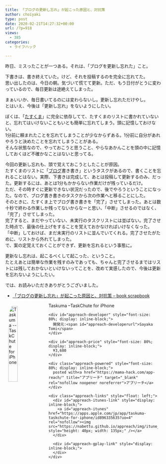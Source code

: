 ```yaml
---
title: 「ブログの更新し忘れ」が起こった原因と、対抗策
author: choiyaki
type: post
date: 2020-02-21T14:27:32+00:00
url: /?p=918
views:
  - 385
categories:
  - ライフハック

---
```

昨日、ミスったことが一つある。それは、「ブログを更新し忘れた」こと。

下書きは、書き終えていた。けど、それを投稿するのを完全に忘れてた。  
思い出したのは、今日の朝。気づいて慌てて更新。ただ、もう日付がとうに変わっているので、毎日更新は途絶えてしまった。

まぁいいか、毎日書いてるのには変わらないし。更新し忘れただけやし。  
とはいえ、今後は「更新し忘れ」をないようにしたい。

ぼくは、「[たすくま][1]」に完全に依存してて、たすくまのリストに書かれていないと、忘れてはいけないこともいとも簡単に忘れてしまう。頭に記憶しておけない。  
1分前に頼まれたことを忘れてしまうことが少なからずある。1分前に自分があれやろうと決めたことを忘れてしまうことがある。  
そんな状態なので、やっておこうと思うこと、やらなあかんことを頭の中に記憶しておくほど不確かなことはないと思ってる。

今回の更新し忘れも、頭で覚えておこうとしたことが原因。  
たすくまのリストに「[ブログ][2]書き書き」というタスクがあるので、書くことを忘れることはない。実際、下書きは完成して、あとは投稿して更新するのみ、だった。更新するには、あとは1分もかからない作業だけが残っているだけ。  
ただ、その時すぐに更新できない状況だったので、後でやろうということになった。なので、ブログ書き書きのタスクから次の作業へと移ることにした。  
そのときに、たすくま上でブログ書き書きを「完了」させてしまった。あとは数十秒で終わる作業しか残ってないからなーと思い、「中断」させるのではなく、「完了」させてしまった。  
完了すると、まだやっていない、未実行のタスクリストには並ばない。完了させた時点で、最後の仕上げをすることを覚えておかなければいけなくなった。  
「中断」しておけば、まだ未実行のリストに並んでいてくれる。完了させたがために、リストから外れてしまった。  
で、案の定覚えておくことができず、更新を忘れるという事態に。

更新なし忘れは、起こるべくして起こった、ということ。  
たとえあとは簡単な作業を残すのみであっても、ちゃんと完了させるまではリストには残しておかないといけないってことを、改めて実感したので、今後は更新を忘れないようにしたい。

では、お読みいただきありがとうございました。

  * [「ブログの更新し忘れ」が起こった原因と、対抗策 &#8211; book scrapbook][3]

<div id="appreach-box" style="text-align: left;">
  <img src="https://i0.wp.com/is4-ssl.mzstatic.com/image/thumb/Purple123/v4/bf/86/bb/bf86bb03-02d3-4d2c-90ae-a1f1eb06b136/source/512x512bb.jpg?w=660&#038;ssl=1" alt="Taskuma --TaskChute for iPhone" id="appreach-image" style="float: left; margin: 10px; width: 25%; max-width: 120px; border-top-left-radius: 10%; border-top-right-radius: 10%; border-bottom-right-radius: 10%; border-bottom-left-radius: 10%;" data-recalc-dims="1" /></p> 
  
  <div class="appreach-info" style="margin: 10px;">
    <div id="appreach-appname">
      Taskuma &#8211;TaskChute for iPhone
    </div>
    
    <div id="appreach-developer" style="font-size: 80%; display: inline-block;">
      開発元:<span id="appreach-developerurl">Sayaka Tomi</span>
    </div>
    
    <div id="appreach-price" style="font-size: 80%; display: inline-block;">
      ¥3,680
    </div>
    
    <div class="appreach-powered" style="font-size: 80%; display: inline-block;">
      posted with<a href="https://mama-hack.com/app-reach/" title="アプリーチ" target="_blank" rel="nofollow noopener noreferrer">アプリーチ</a>
    </div>
    
    <div class="appreach-links" style="float: left;">
      <div id="appreach-itunes-link" style="display: inline-block;">
        <a id="appreach-itunes" href="https://apps.apple.com/jp/app/taskuma-taskchute-for-iphone/id896335635?uo=4" rel="nofollow"><img src="https://nabettu.github.io/appreach/img/itune_ja.svg" style="height: 40px; width: 135px;" /></a>
      </div>
      
      <div id="appreach-gplay-link" style="display: inline-block;">
      </div>
    </div>
  </div>
  
  <div class="appreach-footer" style="margin-bottom: 10px; clear: left;">
  </div>
</div>

 [1]: https://scrapbox.io/choiyaki-hondana/%E3%81%9F%E3%81%99%E3%81%8F%E3%81%BE
 [2]: https://scrapbox.io/choiyaki-hondana/%E3%83%96%E3%83%AD%E3%82%B0
 [3]: https://scrapbox.io/choiyaki-hondana/%E3%80%8C%E3%83%96%E3%83%AD%E3%82%B0%E3%81%AE%E6%9B%B4%E6%96%B0%E3%81%97%E5%BF%98%E3%82%8C%E3%80%8D%E3%81%8C%E8%B5%B7%E3%81%93%E3%81%A3%E3%81%9F%E5%8E%9F%E5%9B%A0%E3%81%A8%E3%80%81%E5%AF%BE%E6%8A%97%E7%AD%96